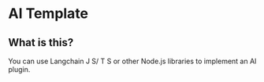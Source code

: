 # AI Template

## What is this?

You can use Langchain J S/ T S or other Node.js libraries to implement an AI plugin.
